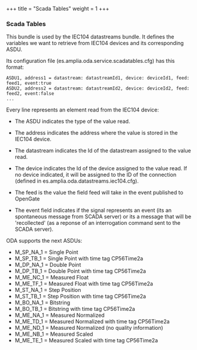 +++
title = "Scada Tables"
weight = 1
+++

### Scada Tables

This bundle is used by the IEC104 datastreams bundle. It defines the variables we want to retrieve from IEC104 devices and its corresponding ASDU.

Its configuration file (es.amplia.oda.service.scadatables.cfg) has this format:

```properties
ASDU1, address1 = datastream: datastreamId1, device: deviceId1, feed: feed1, event:true
ASDU2, address2 = datastream: datastreamId2, device: deviceId2, feed: feed2, event:false
...
```

Every line represents an element read from the IEC104 device:

* The ASDU indicates the type of the value read.

* The address indicates the address where the value is stored in the IEC104 device.

* The datastream indicates the Id of the datastream assigned to the value read.

* The device indicates the Id of the device assigned to the value read. If no device indicated, it will be assigned to the ID of the connection (defined in es.amplia.oda.datastreams.iec104.cfg).

* The feed is the value the field feed will take in the event published to OpenGate

* The event field indicates if the signal represents an event (its an spontaneous message from SCADA server) or its a message that will be 'recollected' (as a reponse of an interrogation command sent to the SCADA server).

ODA supports the next ASDUs:

* M_SP_NA_1 = Single Point
* M_SP_TB_1 = Single Point with time tag CP56Time2a
* M_DP_NA_1 = Double Point
* M_DP_TB_1 = Double Point with time tag CP56Time2a
* M_ME_NC_1 = Measured Float
* M_ME_TF_1 = Measured Float with time tag CP56Time2a
* M_ST_NA_1 = Step Position
* M_ST_TB_1 = Step Position with time tag CP56Time2a
* M_BO_NA_1 = Bitstring
* M_BO_TB_1 = Bitstring with time tag CP56Time2a
* M_ME_NA_1 = Measured Normalized
* M_ME_TD_1 = Measured Normalized with time tag CP56Time2a
* M_ME_ND_1 = Measured Normalized (no quality information)
* M_ME_NB_1 = Measured Scaled
* M_ME_TE_1 = Measured Scaled with time tag CP56Time2a

